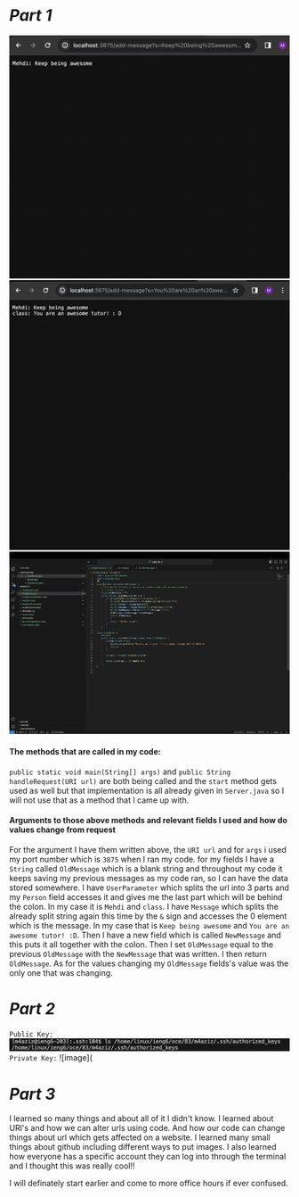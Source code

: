# _Part 1_
 ![image](oneline)   ![image](twolines)  ![image](Labreport2code)
#### The methods that are called in my code:
`public static void main(String[] args)` and `public String handleRequest(URI url)` are both being called and the `start` method gets used as well but that implementation is all already given in `Server.java` so I will not use that as a method that I came up with.
#### Arguments to those above methods and relevant fields I used and how do values change from request
For the argument I have them written above, the `URI url` and for `args` i used my port number which is `3875` when I ran my code. for my fields I have a `String` called `OldMessage` which is a blank string and throughout my code it keeps saving my previous messages as my code ran, so I can have the data stored somewhere. I have  `UserParameter` which splits the url into 3 parts and my `Person` field accesses it and gives me the last part which will be behind the colon. In my case it is `Mehdi` and `class`. I have `Message` which splits the already split string again this time by the `&` sign and accesses the 0 element which is the message. In my case that is `Keep being awesome` and `You are an awesome tutor! :D`. Then I have a new field which is called `NewMessage` and this puts it all together with the colon. Then I set `OldMessage` equal to the previous `OldMessage` with the `NewMessage` that was written. I then return `OldMessage`. As for the values changing my `OldMessage` fields's value was the only one that was changing.
# _Part 2_
`Public Key:` ![image](Lab2PublicKey)
`Private Key:` ![image](


# _Part 3_ 
I learned so many things and about all of it I didn't know. I learned about URl's and how we can alter urls using code. And how our code can change things about url which gets affected on a website. I learned many small things about github including different ways to put images. I also learned how everyone has a specific account they can log into through the terminal and I thought this was really cool!!

I will definately start earlier and come to more office hours if ever confused.
